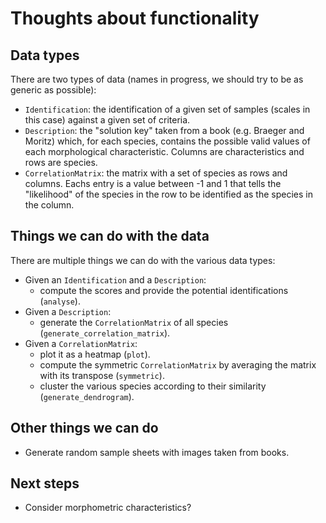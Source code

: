 # Thoughts about functionality

## Data types
There are two types of data (names in progress, we should try to be as generic as possible):
- `Identification`: the identification of a given set of samples (scales in this case) against a given set of criteria.
- `Description`: the "solution key" taken from a book (e.g. Braeger and Moritz) which, for each species, contains the possible valid values of each morphological characteristic. Columns are characteristics and rows are species.
- `CorrelationMatrix`: the matrix with a set of species as rows and columns. Eachs entry is a value between -1 and 1 that tells the "likelihood" of the species in the row to be identified as the species in the column.

## Things we can do with the data
There are multiple things we can do with the various data types:
- Given an `Identification` and a `Description`:
    - compute the scores and provide the potential identifications (`analyse`).
- Given a `Description`: 
    - generate the `CorrelationMatrix` of all species (`generate_correlation_matrix`).
- Given a `CorrelationMatrix`:
    - plot it as a heatmap (`plot`).
    - compute the symmetric `CorrelationMatrix` by averaging the matrix with its transpose (`symmetric`).
    - cluster the various species according to their similarity (`generate_dendrogram`).

## Other things we can do
- Generate random sample sheets with images taken from books. 

## Next steps
- Consider morphometric characteristics?